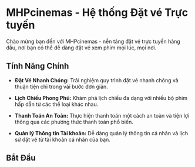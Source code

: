 # MHPcinemas - Hệ thống Đặt vé Trực tuyến

Chào mừng bạn đến với MHPcinemas - nền tảng đặt vé trực tuyến hàng đầu, nơi bạn có thể dễ dàng đặt vé xem phim mọi lúc, mọi nơi. 

## Tính Năng Chính

- **Đặt Vé Nhanh Chóng:** Trải nghiệm quy trình đặt vé nhanh chóng và thuận tiện chỉ trong vài bước đơn giản.
  
- **Lịch Chiếu Phong Phú:** Khám phá lịch chiếu đa dạng với nhiều bộ phim hấp dẫn từ các thể loại khác nhau.
  
- **Thanh Toán An Toàn:** Thực hiện thanh toán một cách an toàn và tiện lợi thông qua các phương thức thanh toán phổ biến.

- **Quản lý Thông tin Tài khoản:** Dễ dàng quản lý thông tin cá nhân và lịch sử đặt vé từ tài khoản cá nhân của bạn.

## Bắt Đầu

